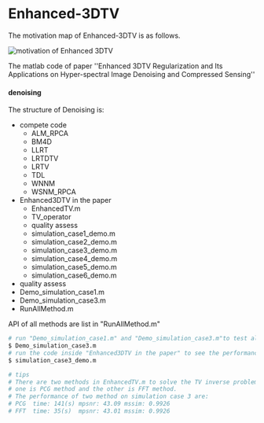 # Enhanced-3DTV

The motivation map of Enhanced-3DTV is as follows. 

![motivation of Enhanced 3DTV](https://github.com/andrew-pengjj/Enhanced-3DTV/blob/master/Img/3DTVandOurs.png)

The matlab code of paper ''Enhanced 3DTV Regularization and Its Applications on Hyper-spectral Image Denoising and Compressed Sensing''
 
  #### denoising
  The structure of Denoising is:
  * compete code
    * ALM_RPCA
    * BM4D
    * LLRT
    * LRTDTV
    * LRTV
    * TDL
    * WNNM
    * WSNM_RPCA
  * Enhanced3DTV in the paper
    * EnhancedTV.m
    * TV_operator
    * quality assess
    * simulation_case1_demo.m
    * simulation_case2_demo.m
    * simulation_case3_demo.m
    * simulation_case4_demo.m
    * simulation_case5_demo.m
    * simulation_case6_demo.m
  * quality assess
  * Demo_simulation_case1.m
  * Demo_simulation_case3.m
  * RunAllMethod.m

API of all methods are list in "RunAllMethod.m"  
```bash
# run "Demo_simulation_case1.m" and "Demo_simulation_case3.m"to test all the code. For example,
$ Demo_simulation_case3.m
# run the code inside "Enhanced3DTV in the paper" to see the performances of Enhanced 3DTV in Denoise tasks. For example,
$ simulation_case3_demo.m
```

```bash
# tips
# There are two methods in EnhancedTV.m to solve the TV inverse problem, 
# one is PCG method and the other is FFT method.
# The performance of two method on simulation case 3 are:
# PCG  time: 141(s) mpsnr: 43.09 mssim: 0.9926
# FFT  time: 35(s)  mpsnr: 43.01 mssim: 0.9926
```
